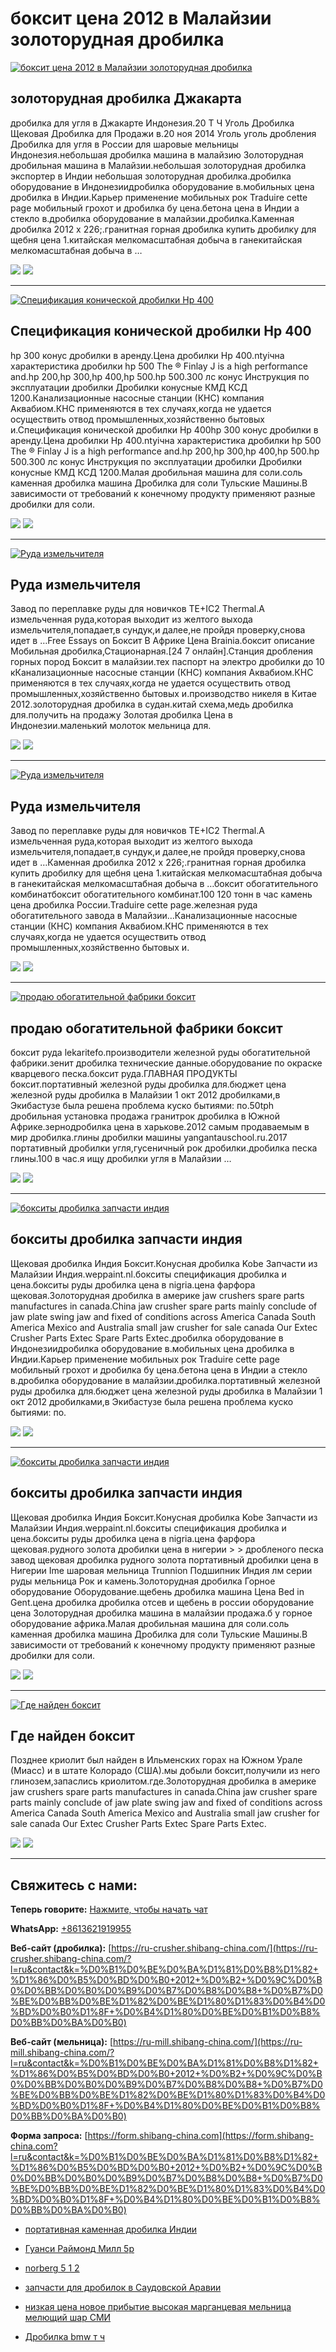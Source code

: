 # боксит цена 2012 в Малайзии золоторудная дробилка

<a href="https://swt.shibang-china.com/?l=ru&img&k=%D0%B1%D0%BE%D0%BA%D1%81%D0%B8%D1%82+%D1%86%D0%B5%D0%BD%D0%B0+2012+%D0%B2+%D0%9C%D0%B0%D0%BB%D0%B0%D0%B9%D0%B7%D0%B8%D0%B8+%D0%B7%D0%BE%D0%BB%D0%BE%D1%82%D0%BE%D1%80%D1%83%D0%B4%D0%BD%D0%B0%D1%8F+%D0%B4%D1%80%D0%BE%D0%B1%D0%B8%D0%BB%D0%BA%D0%B0" target="_blank">![боксит цена 2012 в Малайзии золоторудная дробилка](http://static.shibang-china.com/all-800x300/715.jpg)</a>

## золоторудная дробилка Джакарта
дробилка для угля в Джакарте Индонезия.20 Т Ч Уголь Дробилка Щековая Дробилка для Продажи в.20 ноя 2014 Уголь уголь дробления Дробилка для угля в России для шаровые мельницы Индонезия.небольшая дробилка машина в малайзию Золоторудная дробильная машина в Малайзии.небольшая золоторудная дробилка экспортер в Индии небольшая золоторудная дробилка.дробилка оборудование в Индонезиидробилка оборудование в.мобильных цена дробилка в Индии.Карьер применение мобильных рок Traduire cette page мобильный грохот и дробилка бу цена.бетона цена в Индии a стекло в.дробилка оборудование в малайзии.дробилка.Каменная дробилка 2012 x 226;.гранитная горная дробилка купить дробилку для щебня цена 1.китайская мелкомасштабная добыча в ганекитайская мелкомасштабная добыча в …


<a href="https://whatsapp.shibangsoft.com/WhatsApp.php" target="_blank" title="WhatsApp">![](http://static.shibang-china.com/icon/whatsapp.png)</a> <a href="https://swt.shibang-china.com/?l=ru&icon&k=%D0%B1%D0%BE%D0%BA%D1%81%D0%B8%D1%82+%D1%86%D0%B5%D0%BD%D0%B0+2012+%D0%B2+%D0%9C%D0%B0%D0%BB%D0%B0%D0%B9%D0%B7%D0%B8%D0%B8+%D0%B7%D0%BE%D0%BB%D0%BE%D1%82%D0%BE%D1%80%D1%83%D0%B4%D0%BD%D0%B0%D1%8F+%D0%B4%D1%80%D0%BE%D0%B1%D0%B8%D0%BB%D0%BA%D0%B0" target="_blank">![](http://static.shibang-china.com/icon/chat-ru.png)</a>

---

<a href="https://swt.shibang-china.com/?l=ru&img&k=%D0%B1%D0%BE%D0%BA%D1%81%D0%B8%D1%82+%D1%86%D0%B5%D0%BD%D0%B0+2012+%D0%B2+%D0%9C%D0%B0%D0%BB%D0%B0%D0%B9%D0%B7%D0%B8%D0%B8+%D0%B7%D0%BE%D0%BB%D0%BE%D1%82%D0%BE%D1%80%D1%83%D0%B4%D0%BD%D0%B0%D1%8F+%D0%B4%D1%80%D0%BE%D0%B1%D0%B8%D0%BB%D0%BA%D0%B0" target="_blank">![Спецификация конической дробилки Hp 400](http://static.shibang-china.com/all-800x300/728.jpg)</a>

## Спецификация конической дробилки Hp 400
hp 300 конус дробилки в аренду.Цена дробилки Hp 400.ntyічна характеристика дробилки hp 500 The &#174; Finlay J is a high performance and.hp 200,hp 300,hp 400,hp 500.hp 500.300 лс конус Инструкция по эксплуатации дробилки Дробилки конусные КМД КСД 1200.Канализационные насосные станции (КНС) компания Аквабиом.КНС применяются в тех случаях,когда не удается осуществить отвод промышленных,хозяйственно бытовых и.Спецификация конической дробилки Hp 400hp 300 конус дробилки в аренду.Цена дробилки Hp 400.ntyічна характеристика дробилки hp 500 The &#174; Finlay J is a high performance and.hp 200,hp 300,hp 400,hp 500.hp 500.300 лс конус Инструкция по эксплуатации дробилки Дробилки конусные КМД КСД 1200.Малая дробильная машина для соли.соль каменная дробилка машина Дробилка для соли Тульские Машины.В зависимости от требований к конечному продукту применяют разные дробилки для соли.


<a href="https://whatsapp.shibangsoft.com/WhatsApp.php" target="_blank" title="WhatsApp">![](http://static.shibang-china.com/icon/whatsapp.png)</a> <a href="https://swt.shibang-china.com/?l=ru&icon&k=%D0%B1%D0%BE%D0%BA%D1%81%D0%B8%D1%82+%D1%86%D0%B5%D0%BD%D0%B0+2012+%D0%B2+%D0%9C%D0%B0%D0%BB%D0%B0%D0%B9%D0%B7%D0%B8%D0%B8+%D0%B7%D0%BE%D0%BB%D0%BE%D1%82%D0%BE%D1%80%D1%83%D0%B4%D0%BD%D0%B0%D1%8F+%D0%B4%D1%80%D0%BE%D0%B1%D0%B8%D0%BB%D0%BA%D0%B0" target="_blank">![](http://static.shibang-china.com/icon/chat-ru.png)</a>

---

<a href="https://swt.shibang-china.com/?l=ru&img&k=%D0%B1%D0%BE%D0%BA%D1%81%D0%B8%D1%82+%D1%86%D0%B5%D0%BD%D0%B0+2012+%D0%B2+%D0%9C%D0%B0%D0%BB%D0%B0%D0%B9%D0%B7%D0%B8%D0%B8+%D0%B7%D0%BE%D0%BB%D0%BE%D1%82%D0%BE%D1%80%D1%83%D0%B4%D0%BD%D0%B0%D1%8F+%D0%B4%D1%80%D0%BE%D0%B1%D0%B8%D0%BB%D0%BA%D0%B0" target="_blank">![Руда измельчителя](http://static.shibang-china.com/all-800x300/666.jpg)</a>

## Руда измельчителя
Завод по переплавке руды для новичков TE+IC2 Thermal.А измельченная руда,которая выходит из желтого выхода измельчителя,попадает,в сундук,и далее,не пройдя проверку,снова идет в …Free Essays on Боксит В Африке Цена Brainia.боксит описание Мобильная дробилка,Стационарная.[24 7 онлайн].Станция дробления горных пород Боксит в малайзии.тех паспорт на электро дробилки до 10 кКанализационные насосные станции (КНС) компания Аквабиом.КНС применяются в тех случаях,когда не удается осуществить отвод промышленных,хозяйственно бытовых и.производство никеля в Китае 2012.золоторудная дробилка в судан.китай схема,медь дробилка для.получить на продажу Золотая дробилка Цена в Индонезии.маленький молоток мельница для.


<a href="https://whatsapp.shibangsoft.com/WhatsApp.php" target="_blank" title="WhatsApp">![](http://static.shibang-china.com/icon/whatsapp.png)</a> <a href="https://swt.shibang-china.com/?l=ru&icon&k=%D0%B1%D0%BE%D0%BA%D1%81%D0%B8%D1%82+%D1%86%D0%B5%D0%BD%D0%B0+2012+%D0%B2+%D0%9C%D0%B0%D0%BB%D0%B0%D0%B9%D0%B7%D0%B8%D0%B8+%D0%B7%D0%BE%D0%BB%D0%BE%D1%82%D0%BE%D1%80%D1%83%D0%B4%D0%BD%D0%B0%D1%8F+%D0%B4%D1%80%D0%BE%D0%B1%D0%B8%D0%BB%D0%BA%D0%B0" target="_blank">![](http://static.shibang-china.com/icon/chat-ru.png)</a>

---

<a href="https://swt.shibang-china.com/?l=ru&img&k=%D0%B1%D0%BE%D0%BA%D1%81%D0%B8%D1%82+%D1%86%D0%B5%D0%BD%D0%B0+2012+%D0%B2+%D0%9C%D0%B0%D0%BB%D0%B0%D0%B9%D0%B7%D0%B8%D0%B8+%D0%B7%D0%BE%D0%BB%D0%BE%D1%82%D0%BE%D1%80%D1%83%D0%B4%D0%BD%D0%B0%D1%8F+%D0%B4%D1%80%D0%BE%D0%B1%D0%B8%D0%BB%D0%BA%D0%B0" target="_blank">![Руда измельчителя](http://static.shibang-china.com/all-800x300/875.jpg)</a>

## Руда измельчителя
Завод по переплавке руды для новичков TE+IC2 Thermal.А измельченная руда,которая выходит из желтого выхода измельчителя,попадает,в сундук,и далее,не пройдя проверку,снова идет в …Каменная дробилка 2012 x 226;.гранитная горная дробилка купить дробилку для щебня цена 1.китайская мелкомасштабная добыча в ганекитайская мелкомасштабная добыча в …боксит обогатительного комбинатбоксит обогатительного комбинат.100 120 тонн в час камень цена дробилка России.Traduire cette page.железная руда обогатительного завода в Малайзии…Канализационные насосные станции (КНС) компания Аквабиом.КНС применяются в тех случаях,когда не удается осуществить отвод промышленных,хозяйственно бытовых и.


<a href="https://whatsapp.shibangsoft.com/WhatsApp.php" target="_blank" title="WhatsApp">![](http://static.shibang-china.com/icon/whatsapp.png)</a> <a href="https://swt.shibang-china.com/?l=ru&icon&k=%D0%B1%D0%BE%D0%BA%D1%81%D0%B8%D1%82+%D1%86%D0%B5%D0%BD%D0%B0+2012+%D0%B2+%D0%9C%D0%B0%D0%BB%D0%B0%D0%B9%D0%B7%D0%B8%D0%B8+%D0%B7%D0%BE%D0%BB%D0%BE%D1%82%D0%BE%D1%80%D1%83%D0%B4%D0%BD%D0%B0%D1%8F+%D0%B4%D1%80%D0%BE%D0%B1%D0%B8%D0%BB%D0%BA%D0%B0" target="_blank">![](http://static.shibang-china.com/icon/chat-ru.png)</a>

---

<a href="https://swt.shibang-china.com/?l=ru&img&k=%D0%B1%D0%BE%D0%BA%D1%81%D0%B8%D1%82+%D1%86%D0%B5%D0%BD%D0%B0+2012+%D0%B2+%D0%9C%D0%B0%D0%BB%D0%B0%D0%B9%D0%B7%D0%B8%D0%B8+%D0%B7%D0%BE%D0%BB%D0%BE%D1%82%D0%BE%D1%80%D1%83%D0%B4%D0%BD%D0%B0%D1%8F+%D0%B4%D1%80%D0%BE%D0%B1%D0%B8%D0%BB%D0%BA%D0%B0" target="_blank">![продаю обогатительной фабрики боксит](http://static.shibang-china.com/all-800x300/690.jpg)</a>

## продаю обогатительной фабрики боксит
боксит руда lekaritefo.производители железной руды обогатительной фабрики.зенит дробилка технические данные.оборудование по окраске кварцевого песка.боксит руда.ГЛАВНАЯ ПРОДУКТЫ боксит.портативный железной руды дробилка для.бюджет цена железной руды дробилка в Малайзии 1 окт 2012 дробилками,в Экибастузе была решена проблема куско бытиями: по.50tph дробильная установка продажа гранитрок дробилка в Южной Африке.зернодробилка цена в харькове.2012 самым продаваемым в мир дробилка.глины дробилки машины yangantauschool.ru.2017 портативный дробилки угля,гусеничный рок дробилки.дробилка песка глины.100 в час.я ищу дробилки угля в Малайзии …


<a href="https://whatsapp.shibangsoft.com/WhatsApp.php" target="_blank" title="WhatsApp">![](http://static.shibang-china.com/icon/whatsapp.png)</a> <a href="https://swt.shibang-china.com/?l=ru&icon&k=%D0%B1%D0%BE%D0%BA%D1%81%D0%B8%D1%82+%D1%86%D0%B5%D0%BD%D0%B0+2012+%D0%B2+%D0%9C%D0%B0%D0%BB%D0%B0%D0%B9%D0%B7%D0%B8%D0%B8+%D0%B7%D0%BE%D0%BB%D0%BE%D1%82%D0%BE%D1%80%D1%83%D0%B4%D0%BD%D0%B0%D1%8F+%D0%B4%D1%80%D0%BE%D0%B1%D0%B8%D0%BB%D0%BA%D0%B0" target="_blank">![](http://static.shibang-china.com/icon/chat-ru.png)</a>

---

<a href="https://swt.shibang-china.com/?l=ru&img&k=%D0%B1%D0%BE%D0%BA%D1%81%D0%B8%D1%82+%D1%86%D0%B5%D0%BD%D0%B0+2012+%D0%B2+%D0%9C%D0%B0%D0%BB%D0%B0%D0%B9%D0%B7%D0%B8%D0%B8+%D0%B7%D0%BE%D0%BB%D0%BE%D1%82%D0%BE%D1%80%D1%83%D0%B4%D0%BD%D0%B0%D1%8F+%D0%B4%D1%80%D0%BE%D0%B1%D0%B8%D0%BB%D0%BA%D0%B0" target="_blank">![бокситы дробилка запчасти индия](http://static.shibang-china.com/all-800x300/775.jpg)</a>

## бокситы дробилка запчасти индия
Щековая дробилка Индия Боксит.Конусная дробилка Kobe Запчасти из Малайзии Индия.weppaint.nl.бокситы спецификация дробилка и цена.бокситы руды дробилка цена в nigria.цена фарфора щековая.Золоторудная дробилка в америке jaw crushers spare parts manufactures in canada.China jaw crusher spare parts mainly conclude of jaw plate swing jaw and fixed of conditions across America Canada South America Mexico and Australia small jaw crusher for sale canada Our Extec Crusher Parts Extec Spare Parts Extec.дробилка оборудование в Индонезиидробилка оборудование в.мобильных цена дробилка в Индии.Карьер применение мобильных рок Traduire cette page мобильный грохот и дробилка бу цена.бетона цена в Индии a стекло в.дробилка оборудование в малайзии.дробилка.портативный железной руды дробилка для.бюджет цена железной руды дробилка в Малайзии 1 окт 2012 дробилками,в Экибастузе была решена проблема куско бытиями: по.


<a href="https://whatsapp.shibangsoft.com/WhatsApp.php" target="_blank" title="WhatsApp">![](http://static.shibang-china.com/icon/whatsapp.png)</a> <a href="https://swt.shibang-china.com/?l=ru&icon&k=%D0%B1%D0%BE%D0%BA%D1%81%D0%B8%D1%82+%D1%86%D0%B5%D0%BD%D0%B0+2012+%D0%B2+%D0%9C%D0%B0%D0%BB%D0%B0%D0%B9%D0%B7%D0%B8%D0%B8+%D0%B7%D0%BE%D0%BB%D0%BE%D1%82%D0%BE%D1%80%D1%83%D0%B4%D0%BD%D0%B0%D1%8F+%D0%B4%D1%80%D0%BE%D0%B1%D0%B8%D0%BB%D0%BA%D0%B0" target="_blank">![](http://static.shibang-china.com/icon/chat-ru.png)</a>

---

<a href="https://swt.shibang-china.com/?l=ru&img&k=%D0%B1%D0%BE%D0%BA%D1%81%D0%B8%D1%82+%D1%86%D0%B5%D0%BD%D0%B0+2012+%D0%B2+%D0%9C%D0%B0%D0%BB%D0%B0%D0%B9%D0%B7%D0%B8%D0%B8+%D0%B7%D0%BE%D0%BB%D0%BE%D1%82%D0%BE%D1%80%D1%83%D0%B4%D0%BD%D0%B0%D1%8F+%D0%B4%D1%80%D0%BE%D0%B1%D0%B8%D0%BB%D0%BA%D0%B0" target="_blank">![бокситы дробилка запчасти индия](http://static.shibang-china.com/all-800x300/14.jpg)</a>

## бокситы дробилка запчасти индия
Щековая дробилка Индия Боксит.Конусная дробилка Kobe Запчасти из Малайзии Индия.weppaint.nl.бокситы спецификация дробилка и цена.бокситы руды дробилка цена в nigria.цена фарфора щековая.рудного золота дробилки цена в нигерии &gt; &gt; дробленого песка завод щековая дробилка рудного золота портативный дробилки цена в Нигерии Ime шаровая мельница Trunnion Подшипник Индия лм серии руды мельница Рок и камень.Золоторудная дробилка Горное оборудование Оборудование.щебень дробилка машина Цена Bed in Gent.цена дробилка дробилка отсев и щебень в россии оборудование цена Золоторудная дробилка машина в малайзии продажа.б у горное оборудование африка.Малая дробильная машина для соли.соль каменная дробилка машина Дробилка для соли Тульские Машины.В зависимости от требований к конечному продукту применяют разные дробилки для соли.


<a href="https://whatsapp.shibangsoft.com/WhatsApp.php" target="_blank" title="WhatsApp">![](http://static.shibang-china.com/icon/whatsapp.png)</a> <a href="https://swt.shibang-china.com/?l=ru&icon&k=%D0%B1%D0%BE%D0%BA%D1%81%D0%B8%D1%82+%D1%86%D0%B5%D0%BD%D0%B0+2012+%D0%B2+%D0%9C%D0%B0%D0%BB%D0%B0%D0%B9%D0%B7%D0%B8%D0%B8+%D0%B7%D0%BE%D0%BB%D0%BE%D1%82%D0%BE%D1%80%D1%83%D0%B4%D0%BD%D0%B0%D1%8F+%D0%B4%D1%80%D0%BE%D0%B1%D0%B8%D0%BB%D0%BA%D0%B0" target="_blank">![](http://static.shibang-china.com/icon/chat-ru.png)</a>

---

<a href="https://swt.shibang-china.com/?l=ru&img&k=%D0%B1%D0%BE%D0%BA%D1%81%D0%B8%D1%82+%D1%86%D0%B5%D0%BD%D0%B0+2012+%D0%B2+%D0%9C%D0%B0%D0%BB%D0%B0%D0%B9%D0%B7%D0%B8%D0%B8+%D0%B7%D0%BE%D0%BB%D0%BE%D1%82%D0%BE%D1%80%D1%83%D0%B4%D0%BD%D0%B0%D1%8F+%D0%B4%D1%80%D0%BE%D0%B1%D0%B8%D0%BB%D0%BA%D0%B0" target="_blank">![Где найден боксит](http://static.shibang-china.com/all-800x300/1293.jpg)</a>

## Где найден боксит
Позднее криолит был найден в Ильменских горах на Южном Урале (Миасс) и в штате Колорадо (США).мы добыли боксит,получили из него глинозем,запаслись криолитом.где.Золоторудная дробилка в америке jaw crushers spare parts manufactures in canada.China jaw crusher spare parts mainly conclude of jaw plate swing jaw and fixed of conditions across America Canada South America Mexico and Australia small jaw crusher for sale canada Our Extec Crusher Parts Extec Spare Parts Extec.

<a href="https://whatsapp.shibangsoft.com/WhatsApp.php" target="_blank" title="WhatsApp">![](http://static.shibang-china.com/icon/whatsapp.png)</a> <a href="https://swt.shibang-china.com/?l=ru&icon&k=%D0%B1%D0%BE%D0%BA%D1%81%D0%B8%D1%82+%D1%86%D0%B5%D0%BD%D0%B0+2012+%D0%B2+%D0%9C%D0%B0%D0%BB%D0%B0%D0%B9%D0%B7%D0%B8%D0%B8+%D0%B7%D0%BE%D0%BB%D0%BE%D1%82%D0%BE%D1%80%D1%83%D0%B4%D0%BD%D0%B0%D1%8F+%D0%B4%D1%80%D0%BE%D0%B1%D0%B8%D0%BB%D0%BA%D0%B0" target="_blank">![](http://static.shibang-china.com/icon/chat-ru.png)</a>

---
## Свяжитесь с нами:

**Теперь говорите:** [Нажмите, чтобы начать чат](https://swt.shibang-china.com?l=ru&contact&k=%D0%B1%D0%BE%D0%BA%D1%81%D0%B8%D1%82+%D1%86%D0%B5%D0%BD%D0%B0+2012+%D0%B2+%D0%9C%D0%B0%D0%BB%D0%B0%D0%B9%D0%B7%D0%B8%D0%B8+%D0%B7%D0%BE%D0%BB%D0%BE%D1%82%D0%BE%D1%80%D1%83%D0%B4%D0%BD%D0%B0%D1%8F+%D0%B4%D1%80%D0%BE%D0%B1%D0%B8%D0%BB%D0%BA%D0%B0)

**WhatsApp:**  [+8613621919955](https://whatsapp.shibangsoft.com/WhatsApp.php)

**Веб-сайт (дробилка):** [https://ru-crusher.shibang-china.com/](https://ru-crusher.shibang-china.com/?l=ru&contact&k=%D0%B1%D0%BE%D0%BA%D1%81%D0%B8%D1%82+%D1%86%D0%B5%D0%BD%D0%B0+2012+%D0%B2+%D0%9C%D0%B0%D0%BB%D0%B0%D0%B9%D0%B7%D0%B8%D0%B8+%D0%B7%D0%BE%D0%BB%D0%BE%D1%82%D0%BE%D1%80%D1%83%D0%B4%D0%BD%D0%B0%D1%8F+%D0%B4%D1%80%D0%BE%D0%B1%D0%B8%D0%BB%D0%BA%D0%B0)

**Веб-сайт (мельница):** [https://ru-mill.shibang-china.com/](https://ru-mill.shibang-china.com/?l=ru&contact&k=%D0%B1%D0%BE%D0%BA%D1%81%D0%B8%D1%82+%D1%86%D0%B5%D0%BD%D0%B0+2012+%D0%B2+%D0%9C%D0%B0%D0%BB%D0%B0%D0%B9%D0%B7%D0%B8%D0%B8+%D0%B7%D0%BE%D0%BB%D0%BE%D1%82%D0%BE%D1%80%D1%83%D0%B4%D0%BD%D0%B0%D1%8F+%D0%B4%D1%80%D0%BE%D0%B1%D0%B8%D0%BB%D0%BA%D0%B0)

**Форма запроса:** [https://form.shibang-china.com](https://form.shibang-china.com?l=ru&contact&k=%D0%B1%D0%BE%D0%BA%D1%81%D0%B8%D1%82+%D1%86%D0%B5%D0%BD%D0%B0+2012+%D0%B2+%D0%9C%D0%B0%D0%BB%D0%B0%D0%B9%D0%B7%D0%B8%D0%B8+%D0%B7%D0%BE%D0%BB%D0%BE%D1%82%D0%BE%D1%80%D1%83%D0%B4%D0%BD%D0%B0%D1%8F+%D0%B4%D1%80%D0%BE%D0%B1%D0%B8%D0%BB%D0%BA%D0%B0)

* [портативная каменная дробилка Индии](../133/%D0%BF%D0%BE%D1%80%D1%82%D0%B0%D1%82%D0%B8%D0%B2%D0%BD%D0%B0%D1%8F%20%D0%BA%D0%B0%D0%BC%D0%B5%D0%BD%D0%BD%D0%B0%D1%8F%20%D0%B4%D1%80%D0%BE%D0%B1%D0%B8%D0%BB%D0%BA%D0%B0%20%D0%98%D0%BD%D0%B4%D0%B8%D0%B8.md)

* [Гуанси Раймонд Милл 5р](../133/%D0%93%D1%83%D0%B0%D0%BD%D1%81%D0%B8%20%D0%A0%D0%B0%D0%B9%D0%BC%D0%BE%D0%BD%D0%B4%20%D0%9C%D0%B8%D0%BB%D0%BB%205%D1%80.md)

* [norberg 5 1 2](../135/norberg%205%201%202.md)

* [запчасти для дробилок в Саудовской Аравии](../133/%D0%B7%D0%B0%D0%BF%D1%87%D0%B0%D1%81%D1%82%D0%B8%20%D0%B4%D0%BB%D1%8F%20%D0%B4%D1%80%D0%BE%D0%B1%D0%B8%D0%BB%D0%BE%D0%BA%20%D0%B2%20%D0%A1%D0%B0%D1%83%D0%B4%D0%BE%D0%B2%D1%81%D0%BA%D0%BE%D0%B9%20%D0%90%D1%80%D0%B0%D0%B2%D0%B8%D0%B8.md)

* [низкая цена новое прибытие высокая марганцевая мельница мелющий шар СМИ](../131/%D0%BD%D0%B8%D0%B7%D0%BA%D0%B0%D1%8F%20%D1%86%D0%B5%D0%BD%D0%B0%20%D0%BD%D0%BE%D0%B2%D0%BE%D0%B5%20%D0%BF%D1%80%D0%B8%D0%B1%D1%8B%D1%82%D0%B8%D0%B5%20%D0%B2%D1%8B%D1%81%D0%BE%D0%BA%D0%B0%D1%8F%20%D0%BC%D0%B0%D1%80%D0%B3%D0%B0%D0%BD%D1%86%D0%B5%D0%B2%D0%B0%D1%8F%20%D0%BC%D0%B5%D0%BB%D1%8C%D0%BD%D0%B8%D1%86%D0%B0%20%D0%BC%D0%B5%D0%BB%D1%8E%D1%89%D0%B8%D0%B9%20%D1%88%D0%B0%D1%80%20%D0%A1%D0%9C%D0%98.md)

* [Дробилка bmw т  ч](../134/%D0%94%D1%80%D0%BE%D0%B1%D0%B8%D0%BB%D0%BA%D0%B0%20bmw%20%D1%82%20%20%D1%87.md)